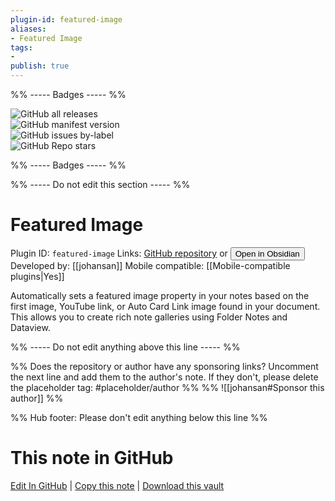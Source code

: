 ```yaml
---
plugin-id: featured-image
aliases:
- Featured Image
tags: 
- 
publish: true
---
```


%% ----- Badges ----- %%

![GitHub all releases](https://img.shields.io/github/downloads/johansan/obsidian-featured-image/total?color=573E7A&logo=github&style=for-the-badge)   
![GitHub manifest version](https://img.shields.io/github/manifest-json/v/johansan/obsidian-featured-image?color=573E7A&logo=github&style=for-the-badge)   
![GitHub issues by-label](https://img.shields.io/github/issues/johansan/obsidian-featured-image/help%20wanted?color=573E7A&logo=github&style=for-the-badge)   
![GitHub Repo stars](https://img.shields.io/github/stars/johansan/obsidian-featured-image?color=573E7A&logo=github&style=for-the-badge)

%% ----- Badges ----- %%

%% ----- Do not edit this section ----- %%

# Featured Image

Plugin ID: `featured-image`
Links: [GitHub repository](https://github.com/johansan/obsidian-featured-image) or [<button id=HH>Open in Obsidian</button>](obsidian://show-plugin?id=featured-image)
Developed by: [[johansan]]
Mobile compatible: [[Mobile-compatible plugins|Yes]]

Automatically sets a featured image property in your notes based on the first image, YouTube link, or Auto Card Link image found in your document. This allows you to create rich note galleries using Folder Notes and Dataview.

%% ----- Do not edit anything above this line ----- %% 

%% Does the repository or author have any sponsoring links? Uncomment the next line and add them to the author's note. If they don't, please delete the placeholder tag: #placeholder/author %%
%% ![[johansan#Sponsor this author]] %%

%% Hub footer: Please don't edit anything below this line %%

# This note in GitHub

<span class="git-footer">[Edit In GitHub](https://github.dev/obsidian-community/obsidian-hub/blob/main/02%20-%20Community%20Expansions/02.05%20All%20Community%20Expansions/Plugins/featured-image.md "git-hub-edit-note") | [Copy this note](https://raw.githubusercontent.com/obsidian-community/obsidian-hub/main/02%20-%20Community%20Expansions/02.05%20All%20Community%20Expansions/Plugins/featured-image.md "git-hub-copy-note") | [Download this vault](https://github.com/obsidian-community/obsidian-hub/archive/refs/heads/main.zip "git-hub-download-vault") </span>
